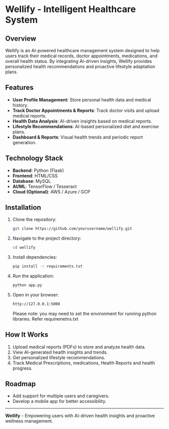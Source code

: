 # Wellify - Intelligent Healthcare System

## Overview

Wellify is an AI-powered healthcare management system designed to help users track their medical records, doctor appointments, medications, and overall health status. By integrating AI-driven insights, Wellify provides personalized health recommendations and proactive lifestyle adaptation plans.

## Features

- **User Profile Management**: Store personal health data and medical history.
- **Track Doctor Appointments & Reports**: Track doctor visits and upload medical reports.
- **Health Data Analysis**: AI-driven insights based on medical reports.
- **Lifestyle Recommendations**: AI-based personalized diet and exercise plans.
- **Dashboard & Reports**: Visual health trends and periodic report generation.

## Technology Stack

- **Backend**: Python (Flask)
- **Frontend**: HTML/CSS
- **Database**: MySQL
- **AI/ML**: TensorFlow / Tesseract
- **Cloud (Optional)**: AWS / Azure / GCP

## Installation

1. Clone the repository:
   ```sh
   git clone https://github.com/yourusername/wellify.git
   ```
2. Navigate to the project directory:
   ```sh
   cd wellify
   ```
3. Install dependencies:
   ```sh
   pip install -r requirements.txt
   ```
4. Run the application:
   ```sh
   python app.py
   ```
5. Open in your browser:
   ```sh
   http://127.0.0.1:5000
   ```

   Please note: you may need to set the environment for running python libraries.
   Refer requiremetns.txt
   

## How It Works

1. Upload medical reports (PDFs) to store and analyze health data.
2. View AI-generated health insights and trends.
3. Get personalized lifestyle recommendations.
4. Track Medical Prescriptions, medications, Health Reports and health progress.

## Roadmap

- Add support for multiple users and caregivers.
- Develop a mobile app for better accessibility.


---

**Wellify** - Empowering users with AI-driven health insights and proactive wellness management.

